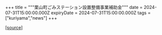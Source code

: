 +++
title = """栗山町ごみステーション設置整備事業補助金"""
date = 2024-07-31T15:00:00.000Z
expiryDate = 2024-07-31T15:00:00.000Z
tags = ["kuriyama","news"]
+++


[[source]](https://www.town.kuriyama.hokkaido.jp/soshiki/45/28300.html)
